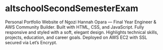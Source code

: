 # altschoolSecondSemesterExam
Personal Portfolio Website of Ngozi Hannah Opara — Final Year Engineer &amp; AWS Community Builder. Built with HTML, CSS, and JavaScript. Fully responsive and styled with a soft, elegant design. Highlights technical skills, projects, education, and career goals. Deployed on AWS EC2 with SSL secured via Let’s Encrypt.
